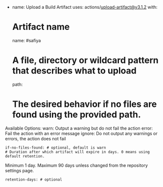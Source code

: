 - name: Upload a Build Artifact
  uses: actions/upload-artifact@v3.1.2
  with:
    # Artifact name
    name: #safiya
    # A file, directory or wildcard pattern that describes what to upload
    path: 
    # The desired behavior if no files are found using the provided path.
Available Options:
  warn: Output a warning but do not fail the action
  error: Fail the action with an error message
  ignore: Do not output any warnings or errors, the action does not fail

    if-no-files-found: # optional, default is warn
    # Duration after which artifact will expire in days. 0 means using default retention.
Minimum 1 day. Maximum 90 days unless changed from the repository settings page.

    retention-days: # optional
